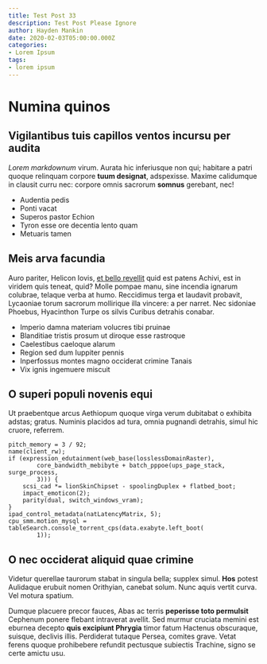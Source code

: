 ```yaml
---
title: Test Post 33
description: Test Post Please Ignore
author: Hayden Mankin
date: 2020-02-03T05:00:00.000Z
categories:
- Lorem Ipsum
tags:
- lorem ipsum
---
```


# Numina quinos

## Vigilantibus tuis capillos ventos incursu per audita

*Lorem markdownum* virum. Aurata hic inferiusque non qui; habitare a patri
quoque relinquam corpore **tuum designat**, adspexisse. Maxime calidumque in
clausit curru nec: corpore omnis sacrorum **somnus** gerebant, nec!

- Audentia pedis
- Ponti vacat
- Superos pastor Echion
- Tyron esse ore decentia lento quam
- Metuaris tamen

## Meis arva facundia

Auro pariter, Helicon Iovis, [et bello revellit](http://me.net/) quid est patens
Achivi, est in viridem quis teneat, quid? Molle pompae manu, sine incendia
ignarum colubrae, telaque verba at humo. Reccidimus terga et laudavit probavit,
Lycaoniae torum sacrorum mollirique illa vincere: a per narret. Nec sidoniae
Phoebus, Hyacinthon Turpe os silvis Curibus detrahis conabar.

- Imperio damna materiam volucres tibi pruinae
- Blanditiae tristis prosum ut diroque esse rastroque
- Caelestibus caeloque alarum
- Region sed dum Iuppiter pennis
- Inperfossus montes magno occiderat crimine Tanais
- Vix ignis ingemuere miscuit

## O superi populi novenis equi

Ut praebentque arcus Aethiopum quoque virga verum dubitabat o exhibita adstas;
gratus. Numinis placidos ad tura, omnia pugnandi detrahis, simul hic cruore,
referrem.

```
pitch_memory = 3 / 92;
name(client_rw);
if (expression_edutainment(web_base(losslessDomainRaster),
        core_bandwidth_mebibyte + batch_pppoe(ups_page_stack, surge_process,
        3))) {
    scsi_cad *= lionSkinChipset - spoolingDuplex + flatbed_boot;
    impact_emoticon(2);
    parity(dual, switch_windows_vram);
}
ipad_control_metadata(natLatencyMatrix, 5);
cpu_smm.motion_mysql = tableSearch.console_torrent_cps(data.exabyte.left_boot(
        1));
```

## O nec occiderat aliquid quae crimine

Videtur querellae taurorum stabat in singula bella; supplex simul. **Hos**
potest Aulidaque erubuit nomen Orithyian, canebat solum. Nunc aquis vertit
curva. Vel motura spatium.

Dumque placuere precor fauces, Abas ac terris **peperisse toto permulsit**
Cephenum ponere flebant intraverat avellit. Sed murmur cruciata memini est
eburnea decepto **quis excipiunt Phrygia** timor fatum Hactenus obscuraque,
suisque, declivis illis. Perdiderat tutaque Persea, comites grave. Vetat ferens
quoque prohibebere refundit pectusque subiectis Trachine, signo se certe amictu
usu.
